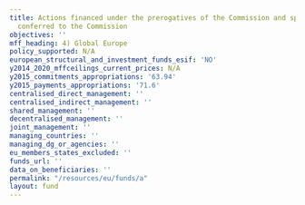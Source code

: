 ```yaml
---
title: Actions financed under the prerogatives of the Commission and specific competences
  conferred to the Commission
objectives: ''
mff_heading: 4) Global Europe
policy_supported: N/A
european_structural_and_investment_funds_esif: 'NO'
y2014_2020_mffceilings_current_prices: N/A
y2015_commitments_appropriations: '63.94'
y2015_payments_appropriations: '71.6'
centralised_direct_management: ''
centralised_indirect_management: ''
shared_management: ''
decentralised_management: ''
joint_management: ''
managing_countries: ''
managing_dg_or_agencies: ''
eu_members_states_excluded: ''
funds_url: ''
data_on_beneficiaries: ''
permalink: "/resources/eu/funds/a"
layout: fund
---
```

